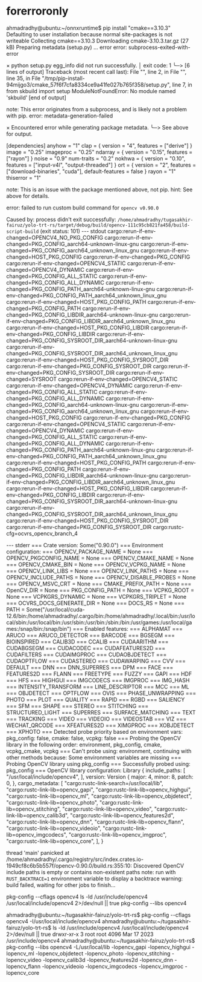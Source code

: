 # forerroronly
ahmadradhy@ubuntu:~/onnxruntime$ pip install "cmake==3.10.3"
Defaulting to user installation because normal site-packages is not writeable
Collecting cmake==3.10.3
  Downloading cmake-3.10.3.tar.gz (27 kB)
  Preparing metadata (setup.py) ... error
  error: subprocess-exited-with-error
  
  × python setup.py egg_info did not run successfully.
  │ exit code: 1
  ╰─> [6 lines of output]
      Traceback (most recent call last):
        File "<string>", line 2, in <module>
        File "<pip-setuptools-caller>", line 35, in <module>
        File "/tmp/pip-install-94mijgo3/cmake_57f6f7cfa8334ce9a41fe027b765f358/setup.py", line 7, in <module>
          from skbuild import setup
      ModuleNotFoundError: No module named 'skbuild'
      [end of output]
  
  note: This error originates from a subprocess, and is likely not a problem with pip.
error: metadata-generation-failed

× Encountered error while generating package metadata.
╰─> See above for output.

[dependencies]
anyhow = "1"
clap = { version = "4", features = ["derive"] }
image = "0.25"
imageproc = "0.25"
ndarray = { version = "0.15", features = ["rayon"] }
noise = "0.9"
num-traits = "0.2"
nokhwa = { version = "0.10", features = ["input-v4l", "output-threaded"] }
ort = { version = "2", features = ["download-binaries", "cuda"], default-features = false }
rayon = "1"
thiserror = "1"

note: This is an issue with the package mentioned above, not pip.
hint: See above for details.

error: failed to run custom build command for `opencv v0.90.0`

Caused by:
  process didn't exit successfully: `/home/ahmadradhy/tugasakhir-fairuz/yolo-trt-rs/target/debug/build/opencv-111c95cb821fa458/build-script-build` (exit status: 101)
  --- stdout
  cargo:rerun-if-env-changed=OPENCV4_NO_PKG_CONFIG
  cargo:rerun-if-env-changed=PKG_CONFIG_aarch64-unknown-linux-gnu
  cargo:rerun-if-env-changed=PKG_CONFIG_aarch64_unknown_linux_gnu
  cargo:rerun-if-env-changed=HOST_PKG_CONFIG
  cargo:rerun-if-env-changed=PKG_CONFIG
  cargo:rerun-if-env-changed=OPENCV4_STATIC
  cargo:rerun-if-env-changed=OPENCV4_DYNAMIC
  cargo:rerun-if-env-changed=PKG_CONFIG_ALL_STATIC
  cargo:rerun-if-env-changed=PKG_CONFIG_ALL_DYNAMIC
  cargo:rerun-if-env-changed=PKG_CONFIG_PATH_aarch64-unknown-linux-gnu
  cargo:rerun-if-env-changed=PKG_CONFIG_PATH_aarch64_unknown_linux_gnu
  cargo:rerun-if-env-changed=HOST_PKG_CONFIG_PATH
  cargo:rerun-if-env-changed=PKG_CONFIG_PATH
  cargo:rerun-if-env-changed=PKG_CONFIG_LIBDIR_aarch64-unknown-linux-gnu
  cargo:rerun-if-env-changed=PKG_CONFIG_LIBDIR_aarch64_unknown_linux_gnu
  cargo:rerun-if-env-changed=HOST_PKG_CONFIG_LIBDIR
  cargo:rerun-if-env-changed=PKG_CONFIG_LIBDIR
  cargo:rerun-if-env-changed=PKG_CONFIG_SYSROOT_DIR_aarch64-unknown-linux-gnu
  cargo:rerun-if-env-changed=PKG_CONFIG_SYSROOT_DIR_aarch64_unknown_linux_gnu
  cargo:rerun-if-env-changed=HOST_PKG_CONFIG_SYSROOT_DIR
  cargo:rerun-if-env-changed=PKG_CONFIG_SYSROOT_DIR
  cargo:rerun-if-env-changed=PKG_CONFIG_SYSROOT_DIR
  cargo:rerun-if-env-changed=SYSROOT
  cargo:rerun-if-env-changed=OPENCV4_STATIC
  cargo:rerun-if-env-changed=OPENCV4_DYNAMIC
  cargo:rerun-if-env-changed=PKG_CONFIG_ALL_STATIC
  cargo:rerun-if-env-changed=PKG_CONFIG_ALL_DYNAMIC
  cargo:rerun-if-env-changed=PKG_CONFIG_aarch64-unknown-linux-gnu
  cargo:rerun-if-env-changed=PKG_CONFIG_aarch64_unknown_linux_gnu
  cargo:rerun-if-env-changed=HOST_PKG_CONFIG
  cargo:rerun-if-env-changed=PKG_CONFIG
  cargo:rerun-if-env-changed=OPENCV4_STATIC
  cargo:rerun-if-env-changed=OPENCV4_DYNAMIC
  cargo:rerun-if-env-changed=PKG_CONFIG_ALL_STATIC
  cargo:rerun-if-env-changed=PKG_CONFIG_ALL_DYNAMIC
  cargo:rerun-if-env-changed=PKG_CONFIG_PATH_aarch64-unknown-linux-gnu
  cargo:rerun-if-env-changed=PKG_CONFIG_PATH_aarch64_unknown_linux_gnu
  cargo:rerun-if-env-changed=HOST_PKG_CONFIG_PATH
  cargo:rerun-if-env-changed=PKG_CONFIG_PATH
  cargo:rerun-if-env-changed=PKG_CONFIG_LIBDIR_aarch64-unknown-linux-gnu
  cargo:rerun-if-env-changed=PKG_CONFIG_LIBDIR_aarch64_unknown_linux_gnu
  cargo:rerun-if-env-changed=HOST_PKG_CONFIG_LIBDIR
  cargo:rerun-if-env-changed=PKG_CONFIG_LIBDIR
  cargo:rerun-if-env-changed=PKG_CONFIG_SYSROOT_DIR_aarch64-unknown-linux-gnu
  cargo:rerun-if-env-changed=PKG_CONFIG_SYSROOT_DIR_aarch64_unknown_linux_gnu
  cargo:rerun-if-env-changed=HOST_PKG_CONFIG_SYSROOT_DIR
  cargo:rerun-if-env-changed=PKG_CONFIG_SYSROOT_DIR
  cargo:rustc-cfg=ocvrs_opencv_branch_4

  --- stderr
  === Crate version: Some("0.90.0")
  === Environment configuration:
  ===   OPENCV_PACKAGE_NAME = None
  ===   OPENCV_PKGCONFIG_NAME = None
  ===   OPENCV_CMAKE_NAME = None
  ===   OPENCV_CMAKE_BIN = None
  ===   OPENCV_VCPKG_NAME = None
  ===   OPENCV_LINK_LIBS = None
  ===   OPENCV_LINK_PATHS = None
  ===   OPENCV_INCLUDE_PATHS = None
  ===   OPENCV_DISABLE_PROBES = None
  ===   OPENCV_MSVC_CRT = None
  ===   CMAKE_PREFIX_PATH = None
  ===   OpenCV_DIR = None
  ===   PKG_CONFIG_PATH = None
  ===   VCPKG_ROOT = None
  ===   VCPKGRS_DYNAMIC = None
  ===   VCPKGRS_TRIPLET = None
  ===   OCVRS_DOCS_GENERATE_DIR = None
  ===   DOCS_RS = None
  ===   PATH = Some("/usr/local/cuda-12.6/bin:/home/ahmadradhy/.cargo/bin:/home/ahmadradhy/.local/bin:/usr/local/sbin:/usr/local/bin:/usr/sbin:/usr/bin:/sbin:/bin:/usr/games:/usr/local/games:/snap/bin:/snap/bin")
  === Enabled features:
  ===   ALPHAMAT
  ===   ARUCO
  ===   ARUCO_DETECTOR
  ===   BARCODE
  ===   BGSEGM
  ===   BIOINSPIRED
  ===   CALIB3D
  ===   CCALIB
  ===   CUDAARITHM
  ===   CUDABGSEGM
  ===   CUDACODEC
  ===   CUDAFEATURES2D
  ===   CUDAFILTERS
  ===   CUDAIMGPROC
  ===   CUDAOBJDETECT
  ===   CUDAOPTFLOW
  ===   CUDASTEREO
  ===   CUDAWARPING
  ===   CVV
  ===   DEFAULT
  ===   DNN
  ===   DNN_SUPERRES
  ===   DPM
  ===   FACE
  ===   FEATURES2D
  ===   FLANN
  ===   FREETYPE
  ===   FUZZY
  ===   GAPI
  ===   HDF
  ===   HFS
  ===   HIGHGUI
  ===   IMGCODECS
  ===   IMGPROC
  ===   IMG_HASH
  ===   INTENSITY_TRANSFORM
  ===   LINE_DESCRIPTOR
  ===   MCC
  ===   ML
  ===   OBJDETECT
  ===   OPTFLOW
  ===   OVIS
  ===   PHASE_UNWRAPPING
  ===   PHOTO
  ===   PLOT
  ===   QUALITY
  ===   RAPID
  ===   RGBD
  ===   SALIENCY
  ===   SFM
  ===   SHAPE
  ===   STEREO
  ===   STITCHING
  ===   STRUCTURED_LIGHT
  ===   SUPERRES
  ===   SURFACE_MATCHING
  ===   TEXT
  ===   TRACKING
  ===   VIDEO
  ===   VIDEOIO
  ===   VIDEOSTAB
  ===   VIZ
  ===   WECHAT_QRCODE
  ===   XFEATURES2D
  ===   XIMGPROC
  ===   XOBJDETECT
  ===   XPHOTO
  === Detected probe priority based on environment vars: pkg_config: false, cmake: false, vcpkg: false
  === Probing the OpenCV library in the following order: environment, pkg_config, cmake, vcpkg_cmake, vcpkg
  === Can't probe using: environment, continuing with other methods because: Some environment variables are missing
  === Probing OpenCV library using pkg_config
  === Successfully probed using: pkg_config
  === OpenCV library configuration: Library {
      include_paths: [
          "/usr/local/include/opencv4",
      ],
      version: Version {
          major: 4,
          minor: 8,
          patch: 0,
      },
      cargo_metadata: [
          "cargo:rustc-link-search=/usr/local/lib",
          "cargo:rustc-link-lib=opencv_gapi",
          "cargo:rustc-link-lib=opencv_highgui",
          "cargo:rustc-link-lib=opencv_ml",
          "cargo:rustc-link-lib=opencv_objdetect",
          "cargo:rustc-link-lib=opencv_photo",
          "cargo:rustc-link-lib=opencv_stitching",
          "cargo:rustc-link-lib=opencv_video",
          "cargo:rustc-link-lib=opencv_calib3d",
          "cargo:rustc-link-lib=opencv_features2d",
          "cargo:rustc-link-lib=opencv_dnn",
          "cargo:rustc-link-lib=opencv_flann",
          "cargo:rustc-link-lib=opencv_videoio",
          "cargo:rustc-link-lib=opencv_imgcodecs",
          "cargo:rustc-link-lib=opencv_imgproc",
          "cargo:rustc-link-lib=opencv_core",
      ],
  }

  thread 'main' panicked at /home/ahmadradhy/.cargo/registry/src/index.crates.io-1949cf8c6b5b557f/opencv-0.90.0/build.rs:355:10:
  Discovered OpenCV include paths is empty or contains non-existent paths
  note: run with `RUST_BACKTRACE=1` environment variable to display a backtrace
warning: build failed, waiting for other jobs to finish...

pkg-config --cflags opencv4
ls -ld /usr/include/opencv4 /usr/local/include/opencv4 2>/dev/null || true
pkg-config --libs opencv4

ahmadradhy@ubuntu:~/tugasakhir-fairuz/yolo-trt-rs$ pkg-config --cflags opencv4
-I/usr/local/include/opencv4
ahmadradhy@ubuntu:~/tugasakhir-fairuz/yolo-trt-rs$ ls -ld /usr/include/opencv4 /usr/local/include/opencv4 2>/dev/null || true
drwxr-xr-x 3 root root 4096 Mar 17  2023 /usr/include/opencv4
ahmadradhy@ubuntu:~/tugasakhir-fairuz/yolo-trt-rs$ pkg-config --libs opencv4
-L/usr/local/lib -lopencv_gapi -lopencv_highgui -lopencv_ml -lopencv_objdetect -lopencv_photo -lopencv_stitching -lopencv_video -lopencv_calib3d -lopencv_features2d -lopencv_dnn -lopencv_flann -lopencv_videoio -lopencv_imgcodecs -lopencv_imgproc -lopencv_core


